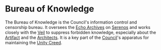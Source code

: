 # Bureau of Knowledge

The Bureau of Knowledge is the Council's information control and censorship bureau. It oversees the [Echo Archives](/docs/locations/echo-archives.md) on [Serenos](/docs/planets/serenos.md) and works closely with the [Veil](/docs/factions/veil.md) to suppress forbidden knowledge, especially about the [Artifact](/docs/artifact.md) and the [Architects](/docs/factions/architects.md). It is a key part of the [Council](/docs/factions/council.md)'s apparatus for maintaining the [Unity Creed](/docs/concepts/unity-creed.md).